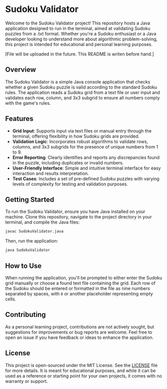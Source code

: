 # Sudoku Validator

Welcome to the Sudoku Validator project! This repository hosts a Java application designed to run in the terminal, aimed at validating Sudoku puzzles from a .txt format. Whether you're a Sudoku enthusiast or a Java developer looking to understand more about algorithmic problem-solving, this project is intended for educational and personal learning purposes.

[File will be uploaded in the future. This README is writen before hand.]

## Overview

The Sudoku Validator is a simple Java console application that checks whether a given Sudoku puzzle is valid according to the standard Sudoku rules. The application reads a Sudoku grid from a text file or user input and validates each row, column, and 3x3 subgrid to ensure all numbers comply with the game's rules.

## Features

- **Grid Input**: Supports input via text files or manual entry through the terminal, offering flexibility in how Sudoku grids are provided.
- **Validation Logic**: Incorporates robust algorithms to validate rows, columns, and 3x3 subgrids for the presence of unique numbers from 1 to 9.
- **Error Reporting**: Clearly identifies and reports any discrepancies found in the puzzle, including duplicates or invalid numbers.
- **User-Friendly Interface**: Simple and intuitive terminal interface for easy interaction and results interpretation.
- **Test Cases**: Includes a set of pre-defined Sudoku puzzles with varying levels of complexity for testing and validation purposes.

## Getting Started

To run the Sudoku Validator, ensure you have Java installed on your machine. Clone this repository, navigate to the project directory in your terminal, and compile the Java files:

```bash
javac SudokuValidator.java
```

Then, run the application:

```bash
java SudokuValidator
```

## How to Use

When running the application, you'll be prompted to either enter the Sudoku grid manually or choose a found text file containing the grid. Each row of the Sudoku should be entered or formatted in the file as nine numbers separated by spaces, with `0` or another placeholder representing empty cells.

## Contributing

As a personal learning project, contributions are not actively sought, but suggestions for improvements or bug reports are welcome. Feel free to open an issue if you have feedback or ideas to enhance the application.

## License

This project is open-sourced under the MIT License. See the [LICENSE](LICENSE.md) file for more details. It is meant for educational purposes, and while it can be used as a reference or starting point for your own projects, it comes with no warranty or support.

